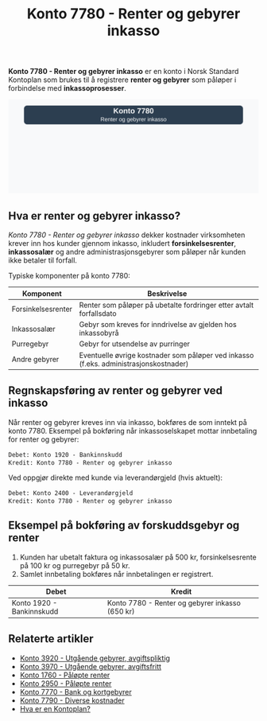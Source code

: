 ﻿---
title: "Konto 7780 - Renter og gebyrer inkasso"
seoTitle: "7780-renter-og-gebyrer-inkasso"
description: '**Konto 7780 - Renter og gebyrer inkasso** er en konto i Norsk Standard Kontoplan som brukes til å registrere **renter og gebyrer** som påløper i forbindelse...'
---

**Konto 7780 - Renter og gebyrer inkasso** er en konto i Norsk Standard Kontoplan som brukes til å registrere **renter og gebyrer** som påløper i forbindelse med **inkassoprosesser**.

![Illustrasjon av konto 7780 renter og gebyrer inkasso](7780-renter-og-gebyrer-inkasso-image.svg)

## Hva er renter og gebyrer inkasso?

*Konto 7780 - Renter og gebyrer inkasso* dekker kostnader virksomheten krever inn hos kunder gjennom inkasso, inkludert **forsinkelsesrenter**, **inkassosalær** og andre administrasjonsgebyrer som påløper når kunden ikke betaler til forfall.

Typiske komponenter på konto 7780:

| Komponent          | Beskrivelse                                                                 |
|--------------------|-----------------------------------------------------------------------------|
| Forsinkelsesrenter | Renter som påløper på ubetalte fordringer etter avtalt forfallsdato          |
| Inkassosalær       | Gebyr som kreves for inndrivelse av gjelden hos inkassobyrå                 |
| Purregebyr         | Gebyr for utsendelse av purringer                                            |
| Andre gebyrer      | Eventuelle øvrige kostnader som påløper ved inkasso (f.eks. administrasjonskostnader) |

## Regnskapsføring av renter og gebyrer ved inkasso

Når renter og gebyrer kreves inn via inkasso, bokføres de som inntekt på konto 7780. Eksempel på bokføring når inkassoselskapet mottar innbetaling for renter og gebyrer:

```plaintext
Debet: Konto 1920 - Bankinnskudd
Kredit: Konto 7780 - Renter og gebyrer inkasso
```

Ved oppgjør direkte med kunde via leverandørgjeld (hvis aktuelt):

```plaintext
Debet: Konto 2400 - Leverandørgjeld
Kredit: Konto 7780 - Renter og gebyrer inkasso
```

## Eksempel på bokføring av forskuddsgebyr og renter

1. Kunden har ubetalt faktura og inkassosalær på 500 kr, forsinkelsesrente på 100 kr og purregebyr på 50 kr.
2. Samlet innbetaling bokføres når innbetalingen er registrert.

| Debet                     | Kredit                                            |
|---------------------------|---------------------------------------------------|
| Konto 1920 - Bankinnskudd | Konto 7780 - Renter og gebyrer inkasso (650 kr)    |

## Relaterte artikler

* [Konto 3920 - Utgående gebyrer, avgiftspliktig](/blogs/kontoplan/3920-utgaende-gebyrer-avgiftspliktig "Konto 3920 - Utgående gebyrer, avgiftspliktig")
* [Konto 3970 - Utgående gebyrer, avgiftsfritt](/blogs/kontoplan/3970-utgaende-gebyrer-avgiftsfritt "Konto 3970 - Utgående gebyrer, avgiftsfritt")
* [Konto 1760 - Påløpte renter](/blogs/kontoplan/1760-palopte-renter "Konto 1760 - Påløpte renter: Regnskapsføring av påløpte renteutgifter")
* [Konto 2950 - Påløpte renter](/blogs/kontoplan/2950-palopte-renter "Konto 2950 - Påløpte renter: Regnskapsføring av påløpte renteutgifter")
* [Konto 7770 - Bank og kortgebyrer](/blogs/kontoplan/7770-bank-og-kortgebyrer "Konto 7770 - Bank og kortgebyrer")
* [Konto 7790 - Diverse kostnader](/blogs/kontoplan/7790-diverse-kostnader "Konto 7790 - Diverse kostnader: Registrering av diverse kostnader i Norsk Standard Kontoplan")
* [Hva er en Kontoplan?](/blogs/regnskap/hva-er-kontoplan "Hva er en Kontoplan? Komplett Guide til Kontoplaner i Norsk Regnskap")






